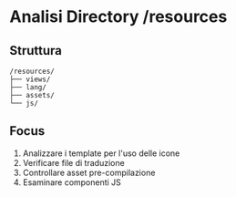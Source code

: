 # Analisi Directory /resources

## Struttura
```
/resources/
├── views/
├── lang/
├── assets/
└── js/
```

## Focus
1. Analizzare i template per l'uso delle icone
2. Verificare file di traduzione
3. Controllare asset pre-compilazione
4. Esaminare componenti JS 